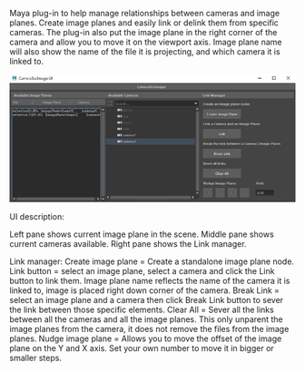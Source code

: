 Maya plug-in to help manage relationships between cameras and image planes.
Create image planes and easily link or delink them from specific cameras. The plug-in also put the image plane in the right corner of the camera and allow you to move it on the viewport axis. Image plane name will also show the name of the file it is projecting,
and which camera it is linked to.

![alt text](https://github.com/ineswisseme/CameraSecImager/blob/main/ImageSec.JPG)

UI description:

Left pane shows current image plane in the scene.
Middle pane shows current cameras available.
Right pane shows the Link manager.

Link manager:
Create image plane = Create a standalone image plane node.
Link button = select an image plane, select a camera and click the Link button to link them. Image plane name reflects the name of the camera it is linked to, image is placed right down corner of the camera.
Break Link = select an image plane and a camera then click Break Link button to sever the link between those specific elements.
Clear All = Sever all the links between all the cameras and all the image planes. This only unparent the image planes from the camera, it does not remove the files from the image planes.
Nudge image plane = Allows you to move the offset of the image plane on the Y and X axis. Set your own number to move it in bigger or smaller steps. 

